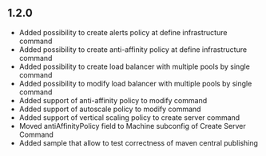 1.2.0
------------

* Added possibility to create alerts policy at define infrastructure command
* Added possibility to create anti-affinity policy at define infrastructure command
* Added possibility to create load balancer with multiple pools by single command
* Added possibility to modify load balancer with multiple pools by single command
* Added support of anti-affinity policy to modify command
* Added support of autoscale policy to modify command
* Added support of vertical scaling policy to create server command
* Moved antiAffinityPolicy field to Machine subconfig of Create Server Command
* Added sample that allow to test correctness of maven central publishing